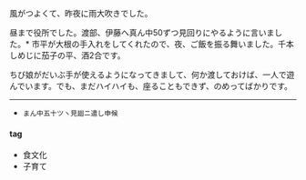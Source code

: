 風がつよくて、昨夜に雨大吹きでした。

昼まで役所でした。渡部、伊藤へ真ん中50ずつ見回りにやるように言いました。*
市平が大根の手入れをしてくれたので、夜、ご飯を振る舞いました。千本しめじに茄子の平、酒2合です。

ちび娘がだいぶ手が使えるようになってきまして、何か渡しておけば、一人で遊んでいます。でも、まだハイハイも、座ることもできず、のめってばかりです。

***
* `まん中五十ツヽ見廻ニ遣し申候`

#### tag
- 食文化
- 子育て
